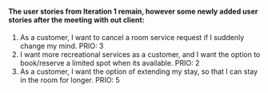 #### The user stories from Iteration 1 remain, however some newly added user stories after the meeting with out client:

1. As a customer, I want to cancel a room service request if I suddenly change my mind. PRIO: 3
2. I want more recreational services as a customer, and I want the option to book/reserve a limited spot when its available. PRIO: 2
3. As a customer, I want the option of extending my stay, so that I can stay in the room for longer. PRIO: 5




